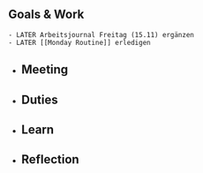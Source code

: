 ## Goals & Work
	- LATER Arbeitsjournal Freitag (15.11) ergänzen
	- LATER [[Monday Routine]] erledigen
- ## Meeting
- ## Duties
- ## Learn
- ## Reflection